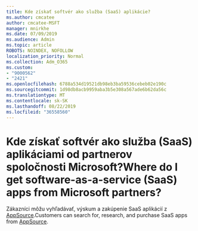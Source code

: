 ```yaml
---
title: Kde získať softvér ako služba (SaaS) aplikácie?
ms.author: cmcatee
author: cmcatee-MSFT
manager: mnirkhe
ms.date: 07/09/2019
ms.audience: Admin
ms.topic: article
ROBOTS: NOINDEX, NOFOLLOW
localization_priority: Normal
ms.collection: Adm_O365
ms.custom:
- "9000562"
- "2421"
ms.openlocfilehash: 6788a534d19521db98eb3ba59536cebeb02e190c
ms.sourcegitcommit: 1d98db8acb9959aba3b5e308a567ade6b62da56c
ms.translationtype: MT
ms.contentlocale: sk-SK
ms.lasthandoff: 08/22/2019
ms.locfileid: "36558560"
---
```

# <a name="where-do-i-get-software-as-a-service-saas-apps-from-microsoft-partners"></a><span data-ttu-id="aa475-102">Kde získať softvér ako služba (SaaS) aplikáciami od partnerov spoločnosti Microsoft?</span><span class="sxs-lookup"><span data-stu-id="aa475-102">Where do I get software-as-a-service (SaaS) apps from Microsoft partners?</span></span>

<span data-ttu-id="aa475-103">Zákazníci môžu vyhľadávať, výskum a zakúpenie SaaS aplikácií z [AppSource](http://www.appsource.com/).</span><span class="sxs-lookup"><span data-stu-id="aa475-103">Customers can search for, research, and purchase SaaS apps from [AppSource](http://www.appsource.com/).</span></span>